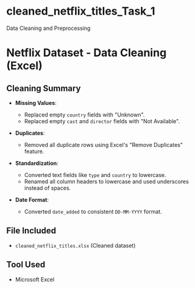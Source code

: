 # cleaned_netflix_titles_Task_1
Data Cleaning and Preprocessing
# Netflix Dataset - Data Cleaning (Excel)

## Cleaning Summary

- **Missing Values**:
  - Replaced empty `country` fields with "Unknown".
  - Replaced empty `cast` and `director` fields with "Not Available".

- **Duplicates**:
  - Removed all duplicate rows using Excel's "Remove Duplicates" feature.

- **Standardization**:
  - Converted text fields like `type` and `country` to lowercase.
  - Renamed all column headers to lowercase and used underscores instead of spaces.

- **Date Format**:
  - Converted `date_added` to consistent `DD-MM-YYYY` format.

## File Included
- `cleaned_netflix_titles.xlsx` (Cleaned dataset)

## Tool Used
- Microsoft Excel
